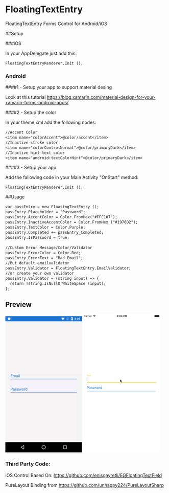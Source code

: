 # FloatingTextEntry
FloatingTextEntry Forms Control for Android/iOS

##Setup

###iOS

In your AppDelegate just add this:

```
FloatingTextEntryRenderer.Init ();
```

### Android

####1 - Setup your app to support material desing

Look at this tutorial https://blog.xamarin.com/material-design-for-your-xamarin-forms-android-apps/

####2 - Setup the color

In your theme xml add the following nodes:
```
//Accent Color
<item name="colorAccent">@color/accent</item>
//Inactive stroke color
<item name="colorControlNormal">@color/primaryDark</item>
//Inactive hint text color
<item name="android:textColorHint">@color/primaryDark</item>
```

####3 - Setup your app

Add the fallowing code in your Main Activity "OnStart" method:

```
FloatingTextEntryRenderer.Init ();
```

##Usage

```
var passEntry = new FloatingTextEntry ();
passEntry.Placeholder = "Password";
passEntry.AccentColor = Color.FromHex("#FFC107");
passEntry.InactiveAccentColor = Color.FromHex ("#1976D2");
passEntry.TextColor = Color.Purple;
passEntry.Completed += passEntry_Completed;
passEntry.IsPassword = true;

//Custom Error Message/Color/Validator
passEntry.ErrorColor = Color.Red;
passEntry.ErrorText = "Bad Email";
//Put default emailvalidator
passEntry.Validator = FloatingTextEntry.EmailValidator;
//or create your own validator
passEntry.Validator = (string input) => {
  return !string.IsNullOrWhiteSpace (input);
};
```

## Preview
<img src="https://raw.githubusercontent.com/AlejandroRuiz/FloatingTextEntry/master/Images/AndroidTest.gif" Width="240" />
<img src="https://raw.githubusercontent.com/AlejandroRuiz/FloatingTextEntry/master/Images/iOSTest.gif" Width="240" />

### Third Party Code:
iOS Control Based On: https://github.com/enisgayretli/EGFloatingTextField

PureLayout Binding from https://github.com/unhappy224/PureLayoutSharp
